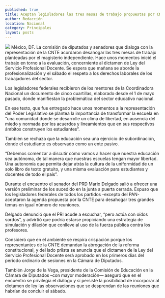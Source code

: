 ```yaml
---
published: true
title: Aceptan legisladores las tres mesas de trabajo propuestas por CNTE
author: Redacción
location: Nacional
category: Principales
layout: posts
---
```


![](http://i.imgur.com/hLbljqkm.jpg)
México, DF. La comisión de diputados y senadores que dialoga con la representación de la CNTE acordaron desahogar las tres mesas de trabajo planteadas por el magisterio independiente. Hace unos momentos inició el trabajo en torno a la evaluación, concerniente al dictamen de Ley del Servicio Profesional Docente. Se espera que mañana se aborde la profesionalización y el sábado el respeto a los derechos laborales de los trabajadores del sector.

Los legisladores federales recibieron de los mentores de la Coordinadora Nacional un documento de cinco cuartillas, elaborado desde el 1 de mayo pasado, donde manifiestan la problemática del sector educativo nacional.

En ese texto, que fue entregado hace unos momentos a la representación del Poder Legislativo se plantea la importancia de transformar la escuela en “una comunidad donde se desarrolle un clima de libertad, en ausencia del miedo y normada por los acuerdos y lineamientos que en sus respectivos ámbitos construyen los estudiantes”.

También se rechaza que la educación sea una ejercicio de subordinación, donde el estudiante es observado como un ente pasivo.

“Debemos comenzar a discutir cómo vamos a hacer que nuestra educación sea autónoma, de tal manera que nuestras escuelas tengan mayor libertad. Una autonomía que permita dejar atrás la cultura de la uniformidad de un solo libro de texto gratuito, y una misma evaluación para estudiantes y docentes de todo el país”.

Durante el encuentro el senador del PRD Mario Delgado salió a ofrecer una versión preliminar de los sucedido en la junta a puerta cerrada. Expuso que los legisladores federales de todos los partidos -excepto del PAN- aceptaron la agenda propuesta por la CNTE para desahogar tres grandes temas en igual número de reuniones.

Delgado denunció que el PRI acude a escuchar, “pero actúa con oídos sordos”, y advirtió que podría estarse propiciando una estrategia de simulación y dilación que conlleve al uso de la fuerza pública contra los profesores.

Consideró que en el ambiente se respira crispación porque los representantes de la CNTE demandan la abrogación de la reforma constitucional, y del lado priista se anuncia que el dictamen de la Ley del Servicio Profesional Docente será aprobado en los primeros días del periodo ordinario de sesiones en la Cámara de Diputados.

También Jorge de la Vega, presidente de la Comisión de Educación en la Cámara de Diputados –con mayor moderación— aseguró que en el encuentro se privilegia el diálogo y sí persiste la posibilidad de incorporar al dictamen de ley las observaciones que se desprendan de las reuniones que habrían de concluir el sábado.
